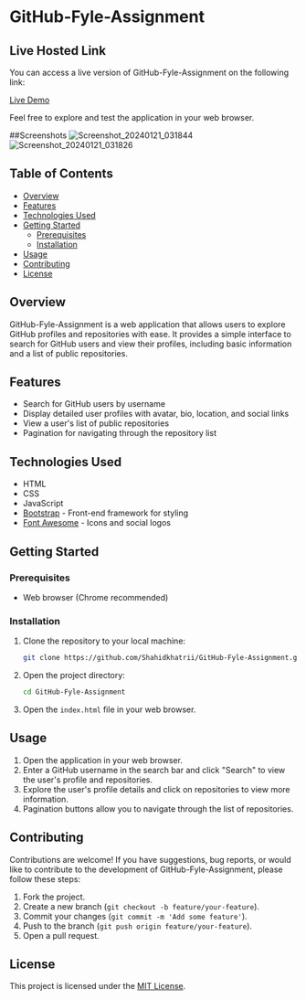 
# GitHub-Fyle-Assignment
## Live Hosted Link

You can access a live version of GitHub-Fyle-Assignment on the following link:

[Live Demo](https://shahidkhatrii.github.io/GitHub-Fyle-Assignment/)

Feel free to explore and test the application in your web browser.

##Screenshots
![Screenshot_20240121_031844](https://github.com/Shahidkhatrii/GitHub-Fyle-Assignment/assets/104732343/46454397-5bcc-43b0-ad17-65b05fb3126d)
![Screenshot_20240121_031826](https://github.com/Shahidkhatrii/GitHub-Fyle-Assignment/assets/104732343/ce8078b8-e46c-4796-916e-318ea23a340d)

## Table of Contents

- [Overview](#overview)
- [Features](#features)
- [Technologies Used](#technologies-used)
- [Getting Started](#getting-started)
  - [Prerequisites](#prerequisites)
  - [Installation](#installation)
- [Usage](#usage)
- [Contributing](#contributing)
- [License](#license)

## Overview
GitHub-Fyle-Assignment is a web application that allows users to explore GitHub profiles and repositories with ease. It provides a simple interface to search for GitHub users and view their profiles, including basic information and a list of public repositories.

## Features

- Search for GitHub users by username
- Display detailed user profiles with avatar, bio, location, and social links
- View a user's list of public repositories
- Pagination for navigating through the repository list

## Technologies Used

- HTML
- CSS
- JavaScript
- [Bootstrap](https://getbootstrap.com/) - Front-end framework for styling
- [Font Awesome](https://fontawesome.com/) - Icons and social logos

## Getting Started

### Prerequisites

- Web browser (Chrome recommended)

### Installation

1. Clone the repository to your local machine:

    ```bash
    git clone https://github.com/Shahidkhatrii/GitHub-Fyle-Assignment.git
    ```

2. Open the project directory:

    ```bash
    cd GitHub-Fyle-Assignment
    ```

3. Open the `index.html` file in your web browser.

## Usage

1. Open the application in your web browser.
2. Enter a GitHub username in the search bar and click "Search" to view the user's profile and repositories.
3. Explore the user's profile details and click on repositories to view more information.
4. Pagination buttons allow you to navigate through the list of repositories.

## Contributing

Contributions are welcome! If you have suggestions, bug reports, or would like to contribute to the development of GitHub-Fyle-Assignment, please follow these steps:

1. Fork the project.
2. Create a new branch (`git checkout -b feature/your-feature`).
3. Commit your changes (`git commit -m 'Add some feature'`).
4. Push to the branch (`git push origin feature/your-feature`).
5. Open a pull request.

## License

This project is licensed under the [MIT License](LICENSE).
